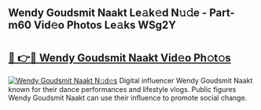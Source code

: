 ## Wendy Goudsmit Naakt Le𝚊k𝚎d N𝚞𝚍e - Part-m60 Vid𝚎o Photos Le𝚊ks WSg2Y

# <h2><a href="http://fb5kqk.evod.top/?m=Wendy+Goudsmit+Naakt">🔗 👉🔴 Wendy Goudsmit Naakt Vid𝚎o Ph𝚘t𝚘s</a></h2>

[![Wendy Goudsmit Naakt N𝚞d𝚎s](https://i.imgur.com/8V9OHl7.gif)](http://fb5kqk.evod.top/?m=Wendy+Goudsmit+Naakt)
Digital influencer Wendy Goudsmit Naakt known for their dance performances and lifestyle vlogs. Public figures Wendy Goudsmit Naakt can use their influence to promote social change. 

